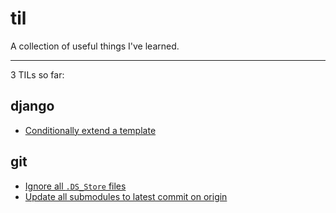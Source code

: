 # til
 A collection of useful things I've learned.

---

3 TILs so far:

## django

- [Conditionally extend a template](/django/conditionally-extend-a-template.md)

## git

- [Ignore all `.DS_Store` files](/git/ignore-all-ds-store-files.md)
- [Update all submodules to latest commit on origin](/git/update-all-submodules-to-latest-commit-on-origin.md)
